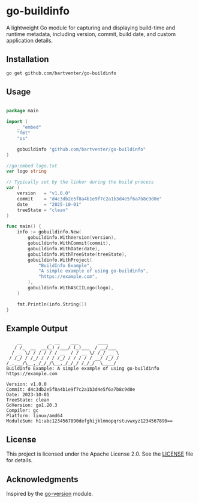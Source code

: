 # go-buildinfo

A lightweight Go module for capturing and displaying build-time and runtime metadata, including version, commit, build date, and custom application details.

## Installation

```bash
go get github.com/bartventer/go-buildinfo
```

## Usage
```go

package main

import (
    _ "embed"
    "fmt"
    "os"

    gobuildinfo "github.com/bartventer/go-buildinfo"
)

//go:embed logo.txt
var logo string

// Typically set by the linker during the build process
var (
    version   = "v1.0.0"
    commit    = "d4c3db2e5f8a4b1e9f7c2a1b3d4e5f6a7b8c9d0e"
    date      = "2025-10-01"
    treeState = "clean"
)

func main() {
    info := gobuildinfo.New(
        gobuildinfo.WithVersion(version),
        gobuildinfo.WithCommit(commit),
        gobuildinfo.WithDate(date),
        gobuildinfo.WithTreeState(treeState),
        gobuildinfo.WithProject(
            "BuildInfo Example", 
            "A simple example of using go-buildinfo", 
            "https://example.com",
        ),
        gobuildinfo.WithASCIILogo(logo),
    )

    fmt.Println(info.String())
}
```

## Example Output

```plaintext
    __          _ __    ___       ____    
   / /_  __  __(_) /___/ (_)___  / __/___ 
  / __ \/ / / / / / __  / / __ \/ /_/ __ \
 / /_/ / /_/ / / / /_/ / / / / / __/ /_/ /
/_.___/\__,_/_/_/\__,_/_/_/ /_/_/  \____/ 
BuildInfo Example: A simple example of using go-buildinfo
https://example.com

Version: v1.0.0
Commit: d4c3db2e5f8a4b1e9f7c2a1b3d4e5f6a7b8c9d0e
Date: 2023-10-01
TreeState: clean
GoVersion: go1.20.3
Compiler: gc
Platform: linux/amd64
ModuleSum: h1:abc1234567890defghijklmnopqrstuvwxyz1234567890==
```

## License
This project is licensed under the Apache License 2.0. See the [LICENSE](LICENSE) file for details.

## Acknowledgments

Inspired by the [go-version](https://github.com/caarlos0/go-version) module.
